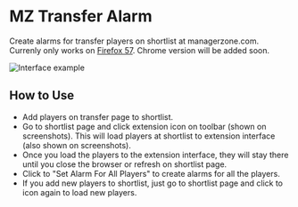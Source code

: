 # MZ Transfer Alarm
Create alarms for transfer players on shortlist at managerzone.com. Currenly only works on [Firefox 57][link]. Chrome version will be added soon.

![Interface example][screenshot]

## How to Use
- Add players on transfer page to shortlist.
- Go to shortlist page and click extension icon on toolbar (shown on screenshots). This will load players at shortlist to extension interface (also shown on screenshots).
- Once you load the players to the extension interface, they will stay there until you close the browser or refresh on shortlist page.
- Click to "Set Alarm For All Players" to create alarms for all the players.
- If you add new players to shortlist, just go to shortlist page and click to icon again to load new players.

[screenshot]: https://addons.cdn.mozilla.net/user-media/previews/full/195/195884.png?modified=1515869219
[link]: https://addons.mozilla.org/en-US/firefox/addon/mz-transfer-alarm/